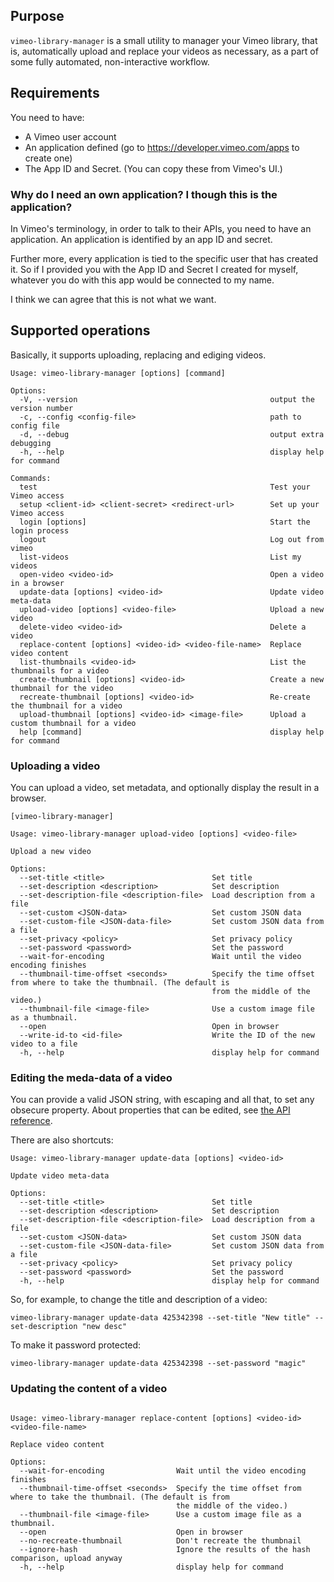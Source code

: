 
## Purpose

`vimeo-library-manager` is a small utility to manager your Vimeo library,
that is, automatically upload and replace your videos as necessary,
as a part of some fully automated, non-interactive workflow.

## Requirements

You need to have:
 - A Vimeo user account
 - An application defined (go to https://developer.vimeo.com/apps to create one)
 - The App ID and Secret. (You can copy these from Vimeo's UI.)
 
### Why do I need an own application? I though this is the application?

In Vimeo's terminology, in order to talk to their APIs, you need to have an
application. An application is identified by an app ID and secret.

Further more, every application is tied to the specific user that has
created it. So if I provided you with the App ID and Secret I created 
for myself, whatever you do with this app would be connected to my name.

I think we can agree that this is not what we want.

## Supported operations

Basically, it supports uploading, replacing and ediging videos.


```
Usage: vimeo-library-manager [options] [command]

Options:
  -V, --version                                           output the version number
  -c, --config <config-file>                              path to config file
  -d, --debug                                             output extra debugging
  -h, --help                                              display help for command

Commands:
  test                                                    Test your Vimeo access
  setup <client-id> <client-secret> <redirect-url>        Set up your Vimeo access
  login [options]                                         Start the login process
  logout                                                  Log out from vimeo
  list-videos                                             List my videos
  open-video <video-id>                                   Open a video in a browser
  update-data [options] <video-id>                        Update video meta-data
  upload-video [options] <video-file>                     Upload a new video
  delete-video <video-id>                                 Delete a video
  replace-content [options] <video-id> <video-file-name>  Replace video content
  list-thumbnails <video-id>                              List the thumbnails for a video
  create-thumbnail [options] <video-id>                   Create a new thumbnail for the video
  recreate-thumbnail [options] <video-id>                 Re-create the thumbnail for a video
  upload-thumbnail [options] <video-id> <image-file>      Upload a custom thumbnail for a video
  help [command]                                          display help for command
```

### Uploading a video

You can upload a video, set metadata, and optionally display the result in a browser.

```
[vimeo-library-manager]

Usage: vimeo-library-manager upload-video [options] <video-file>

Upload a new video

Options:
  --set-title <title>                        Set title
  --set-description <description>            Set description
  --set-description-file <description-file>  Load description from a file
  --set-custom <JSON-data>                   Set custom JSON data
  --set-custom-file <JSON-data-file>         Set custom JSON data from a file
  --set-privacy <policy>                     Set privacy policy
  --set-password <password>                  Set the password
  --wait-for-encoding                        Wait until the video encoding finishes
  --thumbnail-time-offset <seconds>          Specify the time offset from where to take the thumbnail. (The default is
                                             from the middle of the video.)
  --thumbnail-file <image-file>              Use a custom image file as a thumbnail.
  --open                                     Open in browser
  --write-id-to <id-file>                    Write the ID of the new video to a file
  -h, --help                                 display help for command
```


### Editing the meda-data of a video

You can provide a valid JSON string, with escaping and all that, to set any obsecure property.
About properties that can be edited, see [the API reference](https://developer.vimeo.com/api/reference/videos#edit_video).

There are also shortcuts:

```
Usage: vimeo-library-manager update-data [options] <video-id>

Update video meta-data

Options:
  --set-title <title>                        Set title
  --set-description <description>            Set description
  --set-description-file <description-file>  Load description from a file
  --set-custom <JSON-data>                   Set custom JSON data
  --set-custom-file <JSON-data-file>         Set custom JSON data from a file
  --set-privacy <policy>                     Set privacy policy
  --set-password <password>                  Set the password
  -h, --help                                 display help for command
```

So, for example, to change the title and description of a video:

```
vimeo-library-manager update-data 425342398 --set-title "New title" --set-description "new desc"
```

To make it password protected:

```
vimeo-library-manager update-data 425342398 --set-password "magic"
```

### Updating the content of a video


```

Usage: vimeo-library-manager replace-content [options] <video-id> <video-file-name>

Replace video content

Options:
  --wait-for-encoding                Wait until the video encoding finishes
  --thumbnail-time-offset <seconds>  Specify the time offset from where to take the thumbnail. (The default is from
                                     the middle of the video.)
  --thumbnail-file <image-file>      Use a custom image file as a thumbnail.
  --open                             Open in browser
  --no-recreate-thumbnail            Don't recreate the thumbnail
  --ignore-hash                      Ignore the results of the hash comparison, upload anyway
  -h, --help                         display help for command

```

